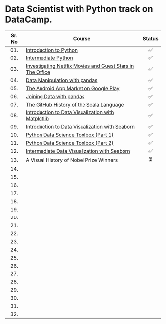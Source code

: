 # Data Scientist with Python track on DataCamp.

| Sr. No | Course                                                               |Status|
|:------:|----------------------------------------------------------------------------|:--:|
| 01.     | [Introduction to Python]()|✅|
| 02.     | [Intermediate Python]()|✅| 
| 03.     | [Investigating Netflix Movies and Guest Stars in The Office]()|✅|
| 04.     | [Data Manipulation with pandas]()|✅|
| 05.     | [The Android App Market on Google Play]()|✅|
| 06.     | [Joining Data with pandas]()|✅|
| 07.     | [The GitHub History of the Scala Language]()|✅|
| 08.     | [Introduction to Data Visualization with Matplotlib]()|✅|
| 09.     | [Introduction to Data Visualization with Seaborn]()|✅|
| 10.     | [Python Data Science Toolbox (Part 1)]()|✅|
| 11.     | [Python Data Science Toolbox (Part 2)]()|✅|
| 12.     | [Intermediate Data Visualization with Seaborn]()|✅|
| 13.     | [A Visual History of Nobel Prize Winners]()|⏳|
| 14.     | []()||
| 15.     | []()||
| 16.     | []()||
| 17.     | []()||
| 18.     | []()||
| 19.     | []()||
| 20.     | []()||
| 21.     | []()||
| 22.     | []()||
| 23.     | []()||
| 24.     | []()||
| 25.     | []()||
| 26.     | []()||
| 27.     | []()||
| 28.     | []()||
| 29.     | []()||
| 30.     | []()||
| 31.     | []()||
| 32.     | []()||